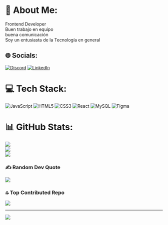 # 💫 About Me:
Frontend Developer <br>Buen trabajo en equipo<br>buena comunicación <br>Soy un entusiasta de la Tecnología en general 


## 🌐 Socials:
[![Discord](https://img.shields.io/badge/Discord-%237289DA.svg?logo=discord&logoColor=white)](https://discord.gg/fuajorge) [![LinkedIn](https://img.shields.io/badge/LinkedIn-%230077B5.svg?logo=linkedin&logoColor=white)](https://linkedin.com/in/https://www.linkedin.com/in/jorge-nu%C3%B1ez-7397b4247/) 

# 💻 Tech Stack:
![JavaScript](https://img.shields.io/badge/javascript-%23323330.svg?style=for-the-badge&logo=javascript&logoColor=%23F7DF1E) ![HTML5](https://img.shields.io/badge/html5-%23E34F26.svg?style=for-the-badge&logo=html5&logoColor=white) ![CSS3](https://img.shields.io/badge/css3-%231572B6.svg?style=for-the-badge&logo=css3&logoColor=white) ![React](https://img.shields.io/badge/react-%2320232a.svg?style=for-the-badge&logo=react&logoColor=%2361DAFB) ![MySQL](https://img.shields.io/badge/mysql-%2300000f.svg?style=for-the-badge&logo=mysql&logoColor=white) ![Figma](https://img.shields.io/badge/figma-%23F24E1E.svg?style=for-the-badge&logo=figma&logoColor=white)
# 📊 GitHub Stats:
![](https://github-readme-stats.vercel.app/api?username=Jorgenunnez&theme=dark&hide_border=false&include_all_commits=true&count_private=false)<br/>
![](https://github-readme-streak-stats.herokuapp.com/?user=Jorgenunnez&theme=dark&hide_border=false)<br/>
![](https://github-readme-stats.vercel.app/api/top-langs/?username=Jorgenunnez&theme=dark&hide_border=false&include_all_commits=true&count_private=false&layout=compact)

### ✍️ Random Dev Quote
![](https://quotes-github-readme.vercel.app/api?type=horizontal&theme=light)

### 🔝 Top Contributed Repo
![](https://github-contributor-stats.vercel.app/api?username=Jorgenunnez&limit=5&theme=onedark&combine_all_yearly_contributions=true)

---
[![](https://visitcount.itsvg.in/api?id=Jorgenunnez&icon=7&color=12)](https://visitcount.itsvg.in)

<!-- Proudly created with GPRM ( https://gprm.itsvg.in ) -->
